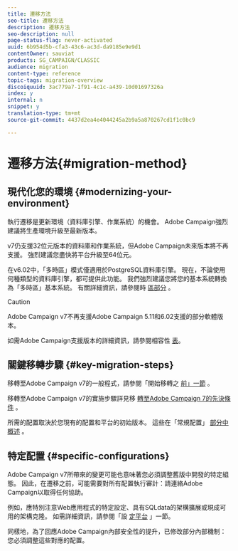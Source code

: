 ```yaml
---
title: 遷移方法
seo-title: 遷移方法
description: 遷移方法
seo-description: null
page-status-flag: never-activated
uuid: 6b954d5b-cfa3-43c6-ac3d-da9185e9e9d1
contentOwner: sauviat
products: SG_CAMPAIGN/CLASSIC
audience: migration
content-type: reference
topic-tags: migration-overview
discoiquuid: 3ac779a7-1f91-4c1c-a439-10d01697326a
index: y
internal: n
snippet: y
translation-type: tm+mt
source-git-commit: 4437d2ea4e4044245a2b9a5a870267cd1f1c0bc9

---
```



# 遷移方法{#migration-method}

## 現代化您的環境 {#modernizing-your-environment}

執行遷移是更新環境（資料庫引擎、作業系統）的機會。 Adobe Campaign強烈建議將生產環境升級至最新版本。

v7仍支援32位元版本的資料庫和作業系統，但Adobe Campaign未來版本將不再支援。 強烈建議您盡快將平台升級至64位元。

在v6.02中，「多時區」模式僅適用於PostgreSQL資料庫引擎。 現在，不論使用何種類型的資料庫引擎，都可提供此功能。 我們強烈建議您將您的基本系統轉換為「多時區」基本系統。 有關詳細資訊，請參閱時 [區部分](../../migration/using/general-configurations.md#time-zones) 。

>[!CAUTION]
>
>Adobe Campaign v7不再支援Adobe Campaign 5.11和6.02支援的部分軟體版本。
>
>如需Adobe Campaign支援版本的詳細資訊，請參閱相容性 [表](https://helpx.adobe.com/campaign/kb/compatibility-matrix.html)。

## 關鍵移轉步驟 {#key-migration-steps}

移轉至Adobe Campaign v7的一般程式，請參閱「開始移轉之 [前」一節](../../migration/using/before-starting-migration.md) 。

移轉至Adobe Campaign v7的實施步驟詳見移 [轉至Adobe Campaign 7的先決條件](../../migration/using/prerequisites-for-migration-to-adobe-campaign-7.md) 。

所需的配置取決於您現有的配置和平台的初始版本。 這些在「常規配置」 [部分中概述](../../migration/using/general-configurations.md) 。

## 特定配置 {#specific-configurations}

Adobe Campaign v7所帶來的變更可能也意味著您必須調整舊版中開發的特定組態。 因此，在遷移之前，可能需要對所有配置執行審計：請連絡Adobe Campaign以取得任何協助。

例如，應特別注意Web應用程式的特定設定、具有SQLdata的架構擴展或現成可用的架構克隆。 如需詳細資訊，請參閱「設 [定平台](../../migration/using/configuring-your-platform.md) 」一節。

同樣地，為了回應Adobe Campaign內部安全性的提升，已修改部分內部機制：您必須調整這些對應的配置。

